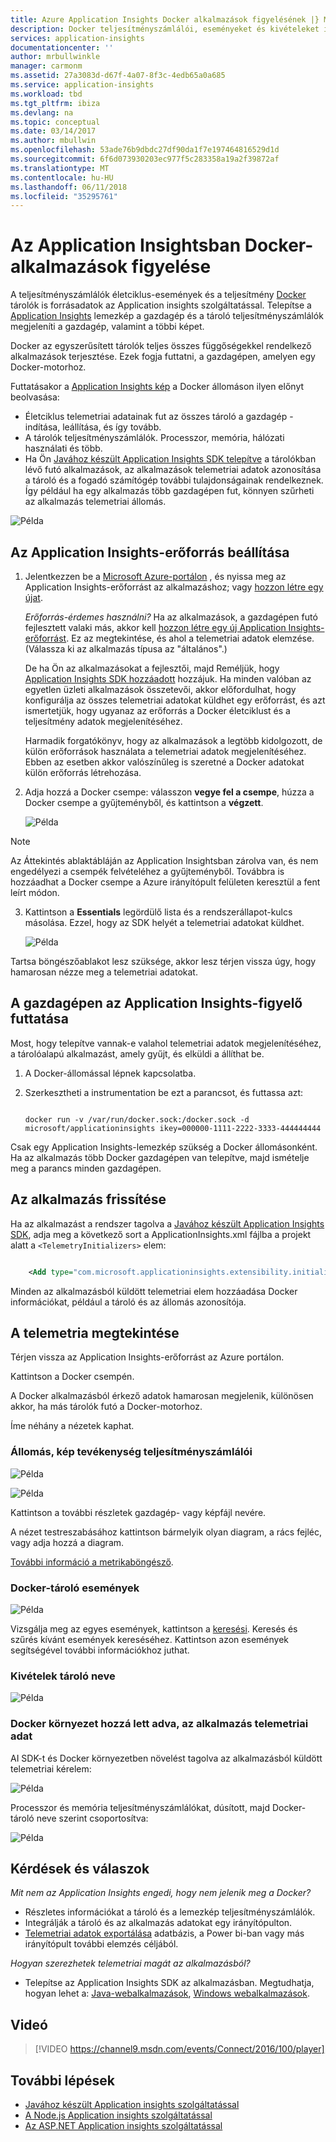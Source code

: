 ```yaml
---
title: Azure Application Insights Docker alkalmazások figyelésének |} Microsoft Docs
description: Docker teljesítményszámlálói, eseményeket és kivételeket is megjeleníthetők az Application Insights együtt a telemetriai adatok indexelése alkalmazásokból.
services: application-insights
documentationcenter: ''
author: mrbullwinkle
manager: carmonm
ms.assetid: 27a3083d-d67f-4a07-8f3c-4edb65a0a685
ms.service: application-insights
ms.workload: tbd
ms.tgt_pltfrm: ibiza
ms.devlang: na
ms.topic: conceptual
ms.date: 03/14/2017
ms.author: mbullwin
ms.openlocfilehash: 53ade76b9dbdc27df90da1f7e197464816529d1d
ms.sourcegitcommit: 6f6d073930203ec977f5c283358a19a2f39872af
ms.translationtype: MT
ms.contentlocale: hu-HU
ms.lasthandoff: 06/11/2018
ms.locfileid: "35295761"
---
```

# <a name="monitor-docker-applications-in-application-insights"></a>Az Application Insightsban Docker-alkalmazások figyelése
A teljesítményszámlálók életciklus-események és a teljesítmény [Docker](https://www.docker.com/) tárolók is forrásadatok az Application insights szolgáltatással. Telepítse a [Application Insights](https://hub.docker.com/r/microsoft/applicationinsights/) lemezkép a gazdagép és a tároló teljesítményszámlálók megjeleníti a gazdagép, valamint a többi képet.

Docker az egyszerűsített tárolók teljes összes függőségekkel rendelkező alkalmazások terjesztése. Ezek fogja futtatni, a gazdagépen, amelyen egy Docker-motorhoz.

Futtatásakor a [Application Insights kép](https://hub.docker.com/r/microsoft/applicationinsights/) a Docker állomáson ilyen előnyt beolvasása:

* Életciklus telemetriai adatainak fut az összes tároló a gazdagép - indítása, leállítása, és így tovább.
* A tárolók teljesítményszámlálók. Processzor, memória, hálózati használati és több.
* Ha Ön [Javához készült Application Insights SDK telepítve](app-insights-java-live.md) a tárolókban lévő futó alkalmazások, az alkalmazások telemetriai adatok azonosítása a tároló és a fogadó számítógép további tulajdonságainak rendelkeznek. Így például ha egy alkalmazás több gazdagépen fut, könnyen szűrheti az alkalmazás telemetriai állomás.

![Példa](./media/app-insights-docker/00.png)

## <a name="set-up-your-application-insights-resource"></a>Az Application Insights-erőforrás beállítása
1. Jelentkezzen be a [Microsoft Azure-portálon](https://azure.com) , és nyissa meg az Application Insights-erőforrást az alkalmazáshoz; vagy [hozzon létre egy újat](app-insights-create-new-resource.md). 
   
    *Erőforrás-érdemes használni?* Ha az alkalmazások, a gazdagépen futó fejlesztett valaki más, akkor kell [hozzon létre egy új Application Insights-erőforrást](app-insights-create-new-resource.md). Ez az megtekintése, és ahol a telemetriai adatok elemzése. (Válassza ki az alkalmazás típusa az "általános".)
   
    De ha Ön az alkalmazásokat a fejlesztői, majd Reméljük, hogy [Application Insights SDK hozzáadott](app-insights-java-live.md) hozzájuk. Ha minden valóban az egyetlen üzleti alkalmazások összetevői, akkor előfordulhat, hogy konfigurálja az összes telemetriai adatokat küldhet egy erőforrást, és azt ismertetjük, hogy ugyanaz az erőforrás a Docker életciklust és a teljesítmény adatok megjelenítéséhez. 
   
    Harmadik forgatókönyv, hogy az alkalmazások a legtöbb kidolgozott, de külön erőforrások használata a telemetriai adatok megjelenítéséhez. Ebben az esetben akkor valószínűleg is szeretné a Docker adatokat külön erőforrás létrehozása. 
2. Adja hozzá a Docker csempe: válasszon **vegye fel a csempe**, húzza a Docker csempe a gyűjteményből, és kattintson a **végzett**. 
   
    ![Példa](./media/app-insights-docker/03.png)

> [!NOTE]
> Az Áttekintés ablaktábláján az Application Insightsban zárolva van, és nem engedélyezi a csempék felvételéhez a gyűjteményből. Továbbra is hozzáadhat a Docker csempe a Azure irányítópult felületen keresztül a fent leírt módon.

3. Kattintson a **Essentials** legördülő lista és a rendszerállapot-kulcs másolása. Ezzel, hogy az SDK helyét a telemetriai adatokat küldhet.

    ![Példa](./media/app-insights-docker/02-props.png)

Tartsa böngészőablakot lesz szüksége, akkor lesz térjen vissza úgy, hogy hamarosan nézze meg a telemetriai adatokat.

## <a name="run-the-application-insights-monitor-on-your-host"></a>A gazdagépen az Application Insights-figyelő futtatása
Most, hogy telepítve vannak-e valahol telemetriai adatok megjelenítéséhez, a tárolóalapú alkalmazást, amely gyűjt, és elküldi a állíthat be.

1. A Docker-állomással lépnek kapcsolatba. 
2. Szerkesztheti a instrumentation be ezt a parancsot, és futtassa azt:
   
   ```
   
   docker run -v /var/run/docker.sock:/docker.sock -d microsoft/applicationinsights ikey=000000-1111-2222-3333-444444444
   ```

Csak egy Application Insights-lemezkép szükség a Docker állomásonként. Ha az alkalmazás több Docker gazdagépen van telepítve, majd ismételje meg a parancs minden gazdagépen.

## <a name="update-your-app"></a>Az alkalmazás frissítése
Ha az alkalmazást a rendszer tagolva a [Javához készült Application Insights SDK](app-insights-java-get-started.md), adja meg a következő sort a ApplicationInsights.xml fájlba a projekt alatt a `<TelemetryInitializers>` elem:

```xml

    <Add type="com.microsoft.applicationinsights.extensibility.initializer.docker.DockerContextInitializer"/> 
```

Minden az alkalmazásból küldött telemetriai elem hozzáadása Docker információkat, például a tároló és az állomás azonosítója.

## <a name="view-your-telemetry"></a>A telemetria megtekintése
Térjen vissza az Application Insights-erőforrást az Azure portálon.

Kattintson a Docker csempén.

A Docker alkalmazásból érkező adatok hamarosan megjelenik, különösen akkor, ha más tárolók futó a Docker-motorhoz.

Íme néhány a nézetek kaphat.

### <a name="perf-counters-by-host-activity-by-image"></a>Állomás, kép tevékenység teljesítményszámlálói
![Példa](./media/app-insights-docker/10.png)

![Példa](./media/app-insights-docker/11.png)

Kattintson a további részletek gazdagép- vagy képfájl nevére.

A nézet testreszabásához kattintson bármelyik olyan diagram, a rács fejléc, vagy adja hozzá a diagram. 

[További információ a metrikaböngésző](app-insights-metrics-explorer.md).

### <a name="docker-container-events"></a>Docker-tároló események
![Példa](./media/app-insights-docker/13.png)

Vizsgálja meg az egyes események, kattintson a [keresési](app-insights-diagnostic-search.md). Keresés és szűrés kívánt események kereséséhez. Kattintson azon események segítségével további információkhoz juthat.

### <a name="exceptions-by-container-name"></a>Kivételek tároló neve
![Példa](./media/app-insights-docker/14.png)

### <a name="docker-context-added-to-app-telemetry"></a>Docker környezet hozzá lett adva, az alkalmazás telemetriai adat
AI SDK-t és Docker környezetben növelést tagolva az alkalmazásból küldött telemetriai kérelem:

![Példa](./media/app-insights-docker/16.png)

Processzor és memória teljesítményszámlálókat, dúsított, majd Docker-tároló neve szerint csoportosítva:

![Példa](./media/app-insights-docker/15.png)

## <a name="q--a"></a>Kérdések és válaszok
*Mit nem az Application Insights engedi, hogy nem jelenik meg a Docker?*

* Részletes információkat a tároló és a lemezkép teljesítményszámlálók.
* Integrálják a tároló és az alkalmazás adatokat egy irányítópulton.
* [Telemetriai adatok exportálása](app-insights-export-telemetry.md) adatbázis, a Power bi-ban vagy más irányítópult további elemzés céljából.

*Hogyan szerezhetek telemetriai magát az alkalmazásból?*

* Telepítse az Application Insights SDK az alkalmazásban. Megtudhatja, hogyan lehet a: [Java-webalkalmazások](app-insights-java-get-started.md), [Windows webalkalmazások](app-insights-asp-net.md).

## <a name="video"></a>Videó

> [!VIDEO https://channel9.msdn.com/events/Connect/2016/100/player]

## <a name="next-steps"></a>További lépések

* [Javához készült Application insights szolgáltatással](app-insights-java-get-started.md)
* [A Node.js Application insights szolgáltatással](app-insights-nodejs.md)
* [Az ASP.NET Application insights szolgáltatással](app-insights-asp-net.md)
